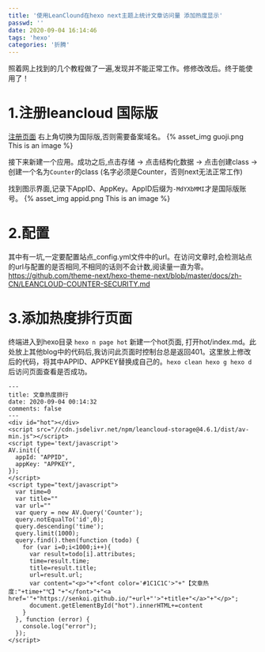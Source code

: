 ```yaml
---
title: '使用LeanClound在hexo next主题上统计文章访问量 添加热度显示'
passwd: ''
date: 2020-09-04 16:14:46
tags: 'hexo'
categories: '折腾'
---
```


照着网上找到的几个教程做了一遍,发现并不能正常工作。修修改改后。终于能使用了！ 

 # 1.注册leancloud **国际版**  

[注册页面](https://console.leancloud.app/login.html#/signin) 右上角切换为国际版,否则需要备案域名。
{% asset_img  guoji.png This is an image %}  
<!-- more -->
接下来新建一个应用。成功之后,点击存储 -> 点击结构化数据 -> 点击创建class -> 创建一个名为`Counter`的class (名字必须是Counter，否则next无法正常工作)  

找到图示界面,记录下AppID、AppKey。AppID后缀为`-MdYXbMMI`才是国际版账号。
{% asset_img  appid.png This is an image %}  
 
# 2.配置  
其中有一坑,一定要配置站点_config.yml文件中的url。在访问文章时,会检测站点的url与配置的是否相同,不相同的话则不会计数,阅读量一直为零。  
<https://github.com/theme-next/hexo-theme-next/blob/master/docs/zh-CN/LEANCLOUD-COUNTER-SECURITY.md>  

# 3.添加热度排行页面

终端进入到hexo目录 `hexo n page hot` 新建一个hot页面, 打开hot/index.md。此处放上其他blog中的代码后,我访问此页面时控制台总是返回401。这里放上修改后的代码，将其中APPID、APPKEY替换成自己的。`hexo clean hexo g hexo d`后访问页面查看是否成功。

    ---
    title: 文章热度排行
    date: 2020-09-04 00:14:32
    comments: false
    ---
    <div id="hot"></div>
    <script src="//cdn.jsdelivr.net/npm/leancloud-storage@4.6.1/dist/av-min.js"></script>
    <script type='text/javascript'>
    AV.init({
      appId: "APPID",
      appKey: "APPKEY",
    });
    </script>
    <script type="text/javascript">
      var time=0
      var title=""
      var url=""
      var query = new AV.Query('Counter');
      query.notEqualTo('id',0);
      query.descending('time');
      query.limit(1000);
      query.find().then(function (todo) {
        for (var i=0;i<1000;i++){
          var result=todo[i].attributes;
          time=result.time;
          title=result.title;
          url=result.url;
          var content="<p>"+"<font color='#1C1C1C'>"+"【文章热度:"+time+"℃】"+"</font>"+"<a href='"+"https://senkoi.github.io/"+url+"'>"+title+"</a>"+"</p>";
          document.getElementById("hot").innerHTML+=content
        }
      }, function (error) {
        console.log("error");
      });
    </script>